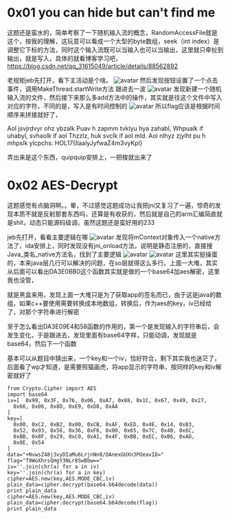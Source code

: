 # 0x01 you can hide but can't find me
这题还是蛮水的，简单考察了一下随机输入流的概念，RandomAccessFile就是这个，按我的理解，这玩意可以看成一个大型的byte数组，seek（int index）是调整它下标的方法，同时这个输入流既可以当输入也可以当输出，这里就只牵扯到输出，就是写入，具体的就看博客学习吧，
https://blog.csdn.net/qq_31615049/article/details/88562892

老规矩jeb先打开，看下主活动是个啥。
![avatar](https://img2020.cnblogs.com/blog/2021287/202010/2021287-20201031134042263-507628664.png)
然后发现按钮设置了一个点击事件，调用MakeThread.startWrite方法
跟进去一波
![avatar](https://img2020.cnblogs.com/blog/2021287/202010/2021287-20201031134535055-2137198530.png)
发现新建一个随机输入流的文件，然后接下来那么多add方法中的操作，其实就是往这个文件中写入对应的字符，不同的是，写入是有时间控制的
![avatar](https://img2020.cnblogs.com/blog/2021287/202010/2021287-20201031134816686-978268312.png)
 所以flag应该是根据时间顺序来拼接就好了，

Aol jsvjrdvyr ohz ybzalk Puav h zapmm tvklyu hya zahabl, Whpualk if uhabyl, svhaolk if aol Thzzlz, huk svclk if aol mld. Aol nlhyz zjylht pu h mhpslk ylcpchs: HOL17{IlaalyJyfwaZ4m3vyKpl}

弄出来是这个东西，quipquip安排上，一把梭就出来了

# 0x02 AES-Decrypt
这题感觉有点脑洞啊。。晕，不过感觉这题成功让我把jni又复习了一遍，惊奇的发现本质不就是反射那套东西吗，还算是有收获的，然后就是自己的arm汇编简直就是shit，动态只能源码级调，虽然这题还是蛮好用的233

jeb先打开，看看主要逻辑在哪
![avatar](https://img2020.cnblogs.com/blog/2021287/202010/2021287-20201031170121565-746171758.png)
发现将mContext对象传入一个native方法了，ida安排上，同时发现没有jni_onload方法，说明是静态注册的，直接搜Java_类名_native方法名，找到了主要逻辑
![avatar](https://img2020.cnblogs.com/blog/2021287/202010/2021287-20201031170635109-1457840664.png)
![avatar](https://img2020.cnblogs.com/blog/2021287/202010/2021287-20201031170429724-1129773799.png)
 这里其实挺操蛋的，本来java层几行可以解决的问题，在so层就得这么多行。上面一大堆，其实从后面可以看出DA3E0BB0这个函数其实就是做的一个base64加aes解密，这里我也没管，

就是黑盒来用，发现上面一大堆只是为了获取app的签名而已，由于这是java的数组，如果c++要使用需要转换成本地数组，转换后，作为aes的key，iv已经给了，对那个字符串进行解密

至于怎么看出DA3E09E4和58函数的作用的，第一个是发现输入的字符串后，会发生变化，于是跟进去，发现里面有base64字样，只能动调，发现就是base64，然后下一个函数

基本可以从题目中猜出来，一个key和一个iv，恰好符合，剩下其实我也迷茫了，后面看了wp才知道，是需要照猫画虎，将app显示的字符串，按同样的key和iv解密就好了

```
from Crypto.Cipher import AES
import base64
iv=[  0x99, 0x3F, 0x76, 0x06, 0xA7, 0x88, 0x1C, 0x67, 0x49, 0x27,
  0x66, 0x06, 0x8D, 0xE9, 0xD8, 0xAA
]
key=[
  0x00, 0xC2, 0xB2, 0x00, 0xCB, 0xAF, 0xED, 0x4E, 0x14, 0xB3,
  0x52, 0x93, 0x56, 0x36, 0xF6, 0x00, 0x65, 0x7C, 0x40, 0x6C,
  0xBB, 0x8F, 0x29, 0xC0, 0xA1, 0x4F, 0xBB, 0xEC, 0xB6, 0xAD,
  0x8E, 0x54
]
data="+NvwsZ48j3vyDIaMu6LrjnNn8/OAnexGUXn3POeavI8="
flag="T9WoXhrsQHgY3NLr8SwBbw=="
iv=''.join(chr(a) for a in iv)
key=''.join(chr(a) for a in key)
cipher=AES.new(key,AES.MODE_CBC,iv)
plain_data=cipher.decrypt(base64.b64decode(data))
print plain_data
cipher=AES.new(key,AES.MODE_CBC,iv)
plain_data=cipher.decrypt(base64.b64decode(flag))
print plain_data
```